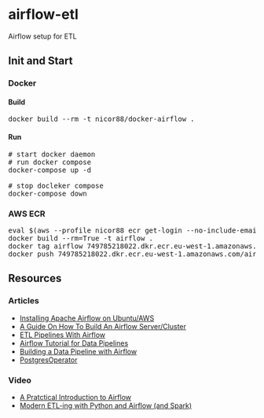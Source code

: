 # airflow-etl
Airflow setup for ETL

## Init and Start

### Docker

#### Build
<pre>
docker build --rm -t nicor88/docker-airflow .
</pre>

#### Run
<pre># start docker daemon
# run docker compose
docker-compose up -d

# stop docleker compose
docker-compose down
</pre>

### AWS ECR
<pre>
eval $(aws --profile nicor88 ecr get-login --no-include-email)
docker build --rm=True -t airflow .
docker tag airflow 749785218022.dkr.ecr.eu-west-1.amazonaws.com/airflow
docker push 749785218022.dkr.ecr.eu-west-1.amazonaws.com/airflow
</pre>

## Resources

### Articles
* [Installing Apache Airflow on Ubuntu/AWS](https://medium.com/a-r-g-o/installing-apache-airflow-on-ubuntu-aws-6ebac15db211)
* [A Guide On How To Build An Airflow Server/Cluster](https://stlong0521.github.io/20161023%20-%20Airflow.html)
* [ETL Pipelines With Airflow](http://michael-harmon.com/blog/AirflowETL.html)
* [Airflow Tutorial for Data Pipelines](https://blog.godatadriven.com/practical-airflow-tutorial)
* [Building a Data Pipeline with Airflow](http://tech.marksblogg.com/airflow-postgres-redis-forex.html)
* [PostgresOperator](https://programtalk.com/python-examples/airflow.operators.postgres_operator.PostgresOperator/)

### Video
* [A Pratctical Introduction to Airflow](https://www.youtube.com/watch?v=cHATHSB_450)
* [Modern ETL-ing with Python and Airflow (and Spark)](https://www.youtube.com/watch?v=tcJhSaowzUI)
